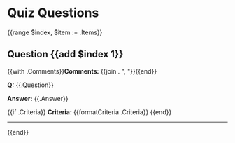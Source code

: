 # Quiz Questions

{{range $index, $item := .Items}}
## Question {{add $index 1}}

{{with .Comments}}**Comments:** {{join . ", "}}{{end}}

**Q:** {{.Question}}

**Answer:** {{.Answer}}

{{if .Criteria}}
**Criteria:** {{formatCriteria .Criteria}}
{{end}}

---

{{end}}
